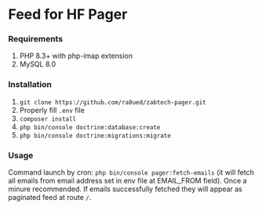 # Feed for HF Pager

### Requirements
1. PHP 8.3+ with php-imap extension
2. MySQL 8.0

### Installation
1. ```git clone https://github.com/ra0ued/zabtech-pager.git```
2. Properly fill `.env` file
3. ```composer install```
4. ```php bin/console doctrine:database:create```
5. ```php bin/console doctrine:migrations:migrate```

### Usage
Command launch by cron: ```php bin/console pager:fetch-emails``` (it will fetch all emails from email address set in env file at EMAIL_FROM field). Once a minure recommended.
If emails successfully fetched they will appear as paginated feed at route `/`.
